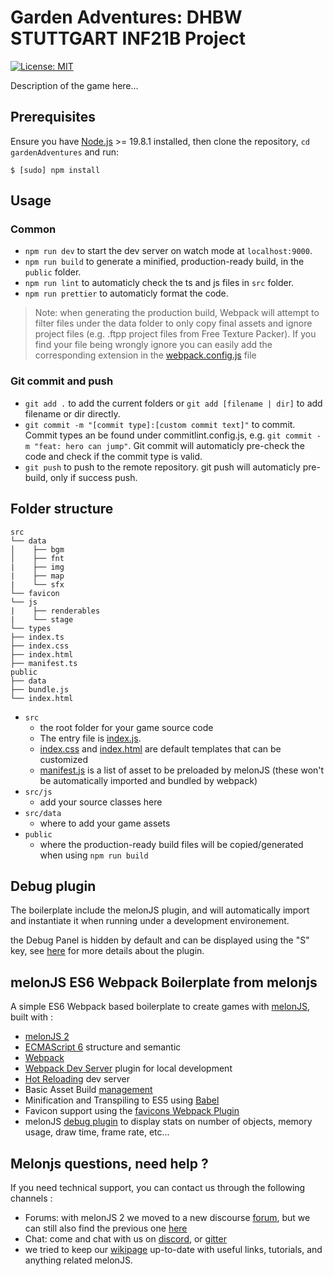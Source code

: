 # Garden Adventures: DHBW STUTTGART INF21B Project

[![License: MIT](https://img.shields.io/badge/License-MIT-yellow.svg)](https://github.com/melonjs/es6-boilerplate/blob/master/LICENSE)

Description of the game here...

## Prerequisites

Ensure you have [Node.js](http://nodejs.org/) >= 19.8.1 installed, then clone the repository, `cd gardenAdventures` and run:

    $ [sudo] npm install

## Usage

### Common

- `npm run dev` to start the dev server on watch mode at `localhost:9000`.
- `npm run build` to generate a minified, production-ready build, in the `public` folder.
- `npm run lint` to automaticly check the ts and js files in `src` folder.
- `npm run prettier` to automaticly format the code.

> Note: when generating the production build, Webpack will attempt to filter files under the data folder to only copy final assets and ignore project files (e.g. .ftpp project files from Free Texture Packer). If you find your file being wrongly ignore you can easily add the corresponding extension in the [webpack.config.js](webpack.config.js) file

### Git commit and push

- `git add .` to add the current folders or `git add [filename | dir]` to add filename or dir directly.
- `git commit -m "[commit type]:[custom commit text]"` to commit. Commit types an be found under commitlint.config.js, e.g. `git commit -m "feat: hero can jump"`. Git commit will automaticly pre-check the code and check if the commit type is valid.
- `git push` to push to the remote repository. git push will automaticly pre-build, only if success push.

## Folder structure

```none
src
└── data
│    ├── bgm
│    ├── fnt
|    ├── img
|    ├── map
|    └── sfx
└── favicon
└── js
|    ├── renderables
|    └── stage
└── types
├── index.ts
├── index.css
├── index.html
├── manifest.ts
public
├── data
├── bundle.js
└── index.html
```

- `src`
  - the root folder for your game source code
  - The entry file is [index.js](src/index.ts).
  - [index.css](src/index.css) and [index.html](src/index.html) are default templates that can be customized
  - [manifest.js](src/manifest.ts) is a list of asset to be preloaded by melonJS (these won't be automatically imported and bundled by webpack)
- `src/js`
  - add your source classes here
- `src/data`
  - where to add your game assets
- `public`
  - where the production-ready build files will be copied/generated when using `npm run build`

## Debug plugin

The boilerplate include the melonJS plugin, and will automatically import and instantiate it when running under a development environement.

the Debug Panel is hidden by default and can be displayed using the "S" key, see [here](https://github.com/melonjs/debug-plugin/blob/main/README.md) for more details about the plugin.

## melonJS ES6 Webpack Boilerplate from melonjs

A simple ES6 Webpack based boilerplate to create games with [melonJS](https://github.com/melonjs/melonJS), built with :

- [melonJS 2](https://github.com/melonjs/melonJS)
- [ECMAScript 6](http://es6-features.org) structure and semantic
- [Webpack](https://webpack.js.org/guides)
- [Webpack Dev Server](https://github.com/webpack/webpack-dev-server) plugin for local development
- [Hot Reloading](https://webpack.js.org/concepts/hot-module-replacement) dev server
- Basic Asset Build [management](https://webpack.js.org/plugins/copy-webpack-plugin/)
- Minification and Transpiling to ES5 using [Babel](https://babeljs.io/docs/setup/#installation)
- Favicon support using the [favicons Webpack Plugin](https://www.npmjs.com/package/favicons-webpack-plugin)
- melonJS [debug plugin](https://github.com/melonjs/debug-plugin) to display stats on number of objects, memory usage, draw time, frame rate, etc...

## Melonjs questions, need help ?

If you need technical support, you can contact us through the following channels :

- Forums: with melonJS 2 we moved to a new discourse [forum](https://melonjs.discourse.group), but we can still also find the previous one [here](http://www.html5gamedevs.com/forum/32-melonjs/)
- Chat: come and chat with us on [discord](https://discord.gg/aur7JMk), or [gitter](https://gitter.im/melonjs/public)
- we tried to keep our [wikipage](https://github.com/melonjs/melonJS/wiki) up-to-date with useful links, tutorials, and anything related melonJS.
